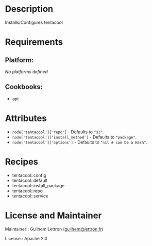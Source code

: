 # Description

Installs/Configures tentacool

# Requirements

## Platform:

*No platforms defined*

## Cookbooks:

* apt

# Attributes

* `node['tentacool']['repo']` -  Defaults to `"s3"`.
* `node['tentacool']['install_method']` -  Defaults to `"package"`.
* `node['tentacool']['options']` -  Defaults to `"nil # can be a Hash"`.

# Recipes

* tentacool::config
* tentacool::default
* tentacool::install_package
* tentacool::repo
* tentacool::service

# License and Maintainer

Maintainer:: Guilhem Lettron (<guilhem@lettron.fr>)

License:: Apache 2.0
